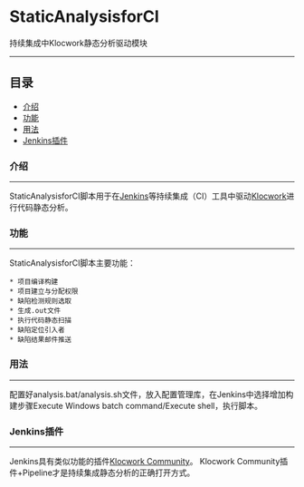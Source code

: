 # StaticAnalysisforCI
持续集成中Klocwork静态分析驱动模块
****
## 目录
* [介绍](#介绍)
* [功能](#功能)
* [用法](#用法)
* [Jenkins插件](#Jenkins插件)

### 介绍
----
StaticAnalysisforCI脚本用于在[Jenkins](https://jenkins.io/index.html)等持续集成（CI）工具中驱动[Klocwork](https://www.klocwork.com/)进行代码静态分析。

### 功能
----
StaticAnalysisforCI脚本主要功能：

    * 项目编译构建
    * 项目建立与分配权限
    * 缺陷检测规则选取
    * 生成.out文件
    * 执行代码静态扫描
    * 缺陷定位引入者
    * 缺陷结果邮件推送

### 用法
----
配置好analysis.bat/analysis.sh文件，放入配置管理库，在Jenkins中选择增加构建步骤Execute Windows batch command/Execute shell，执行脚本。

### Jenkins插件
----
Jenkins具有类似功能的插件[Klocwork Community](https://plugins.jenkins.io/klocwork)。
Klocwork Community插件+Pipeline才是持续集成静态分析的正确打开方式。